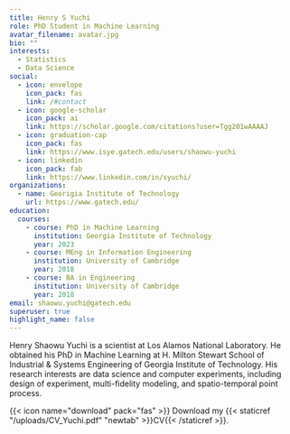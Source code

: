 ```yaml
---
title: Henry S Yuchi
role: PhD Student in Machine Learning
avatar_filename: avatar.jpg
bio: ""
interests:
  - Statistics
  - Data Science
social:
  - icon: envelope
    icon_pack: fas
    link: /#contact
  - icon: google-scholar
    icon_pack: ai
    link: https://scholar.google.com/citations?user=Tgg201wAAAAJ
  - icon: graduation-cap
    icon_pack: fas
    link: https://www.isye.gatech.edu/users/shaowu-yuchi
  - icon: linkedin
    icon_pack: fab
    link: https://www.linkedin.com/in/syuchi/
organizations:
  - name: Georigia Institute of Technology
    url: https://www.gatech.edu/
education:
  courses:
    - course: PhD in Machine Learning
      institution: Georgia Institute of Technology
      year: 2023
    - course: MEng in Information Engineering
      institution: University of Cambridge
      year: 2018
    - course: BA in Engineering
      institution: University of Cambridge
      year: 2018
email: shaowu.yuchi@gatech.edu
superuser: true
highlight_name: false
---
```

Henry Shaowu Yuchi is a scientist at Los Alamos National Laboratory. He obtained his PhD in Machine Learning at H. Milton Stewart School of Industrial & Systems Engineering of Georgia Institute of Technology. His research interests are data science and computer experiments, including design of experiment, multi-fidelity modeling, and spatio-temporal point process.

{{< icon name="download" pack="fas" >}} Download my {{< staticref "/uploads/CV_Yuchi.pdf" "newtab" >}}CV{{< /staticref >}}.